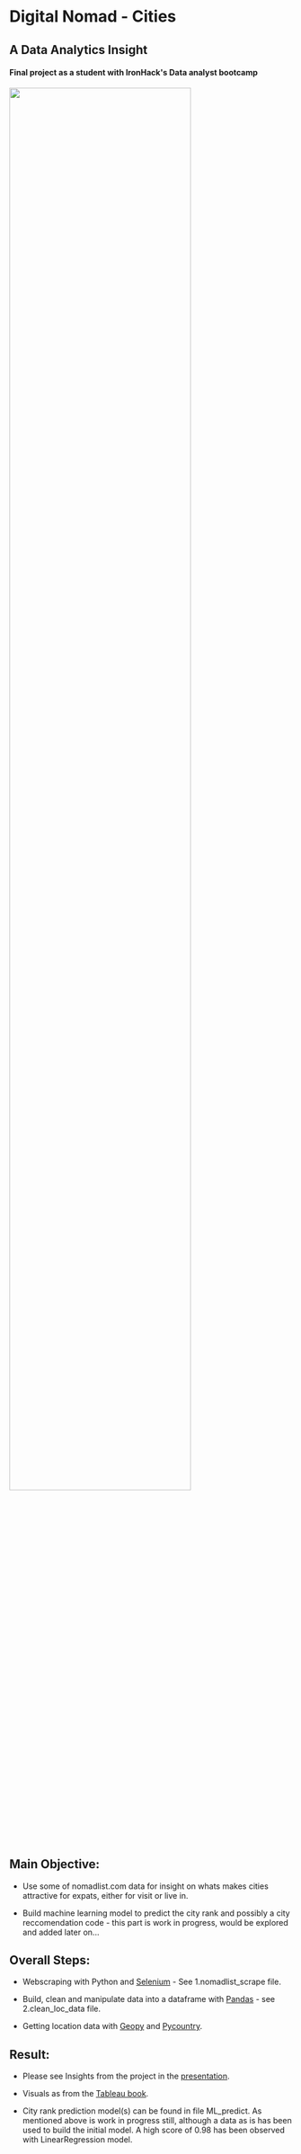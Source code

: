 # Digital Nomad - Cities
## A Data Analytics Insight

#### Final project as a student with IronHack's Data analyst bootcamp

<img src="https://www.backblaze.com/blog/wp-content/uploads/2019/10/blog-rv-laptop.jpg" width="80%"></img>

## Main Objective: 

- Use some of nomadlist.com data for insight on whats makes cities attractive for expats, either for visit or live in. 

- Build machine learning model to predict the city rank and possibly a city reccomendation code - this part is work in progress, would be explored and added later on...

## Overall Steps:

- Webscraping with Python and [Selenium](https://selenium-python.readthedocs.io) - See 1.nomadlist_scrape file.

- Build, clean and manipulate data into a dataframe with [Pandas](https://pandas.pydata.org) - see 2.clean_loc_data file.

- Getting location data with [Geopy](https://geopy.readthedocs.io/en/stable/.) and [Pycountry](https://pypi.org/project/pycountry/).

## Result:

- Please see Insights from the project in the [presentation](https://docs.google.com/presentation/d/12Rw1mWf9zF2CjiJ1xwlzN7AaMWJrP7ubtLV1PqpfMHs/edit#slide=id.p).

- Visuals as from the [Tableau book](https://public.tableau.com/app/profile/ziga.k./viz/Nomad_Cities/Story1?publish=yes).

- City rank prediction model(s) can be found in file ML_predict.
As mentioned above is work in progress still, although a data as is has been used to build the initial model. A high score of 0.98 has been observed with LinearRegression model.

